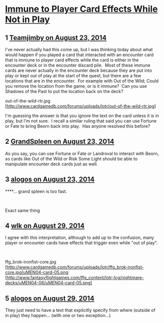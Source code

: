 # [Immune to Player Card Effects While Not in Play](https://community.fantasyflightgames.com/topic/114433-immune-to-player-card-effects-while-not-in-play/)

## 1 [Teamjimby on August 23, 2014](https://community.fantasyflightgames.com/topic/114433-immune-to-player-card-effects-while-not-in-play/?do=findComment&comment=1220131)

I've never actually had this come up, but I was thinking today about what would happen if you played a card that interacted with an encounter card that is immune to player card effects while the card is either in the encounter deck or in the encounter discard pile.  Most of these immune cards are never actually in the encounter deck because they are put into play or kept out of play at the start of the quest, but there are a few locations that are in the encounter.  For example with Out of the Wild; Could you remove the location from the game, or is it immune?  Can you use Shadows of the Past to put the location back on the deck? 

out-of-the-wild-rtr.jpg [http://www.cardgamedb.com/forums/uploads/lotr/out-of-the-wild-rtr.jpg]

I'm guessing the answer is that you ignore the text on the card unless it is in play, but I'm not sure.  I recall a similar ruling that said you can use Fortune or Fate to bring Beorn back into play.  Has anyone resolved this before?

## 2 [GrandSpleen on August 23, 2014](https://community.fantasyflightgames.com/topic/114433-immune-to-player-card-effects-while-not-in-play/?do=findComment&comment=1220185)

As you say, you can use Fortune or Fate or Landroval to interact with Beorn, so cards like Out of the Wild or Risk Some Light should be able to manipulate encounter deck cards just as well.

## 3 [alogos on August 23, 2014](https://community.fantasyflightgames.com/topic/114433-immune-to-player-card-effects-while-not-in-play/?do=findComment&comment=1220186)

****... grand spleen is too fast.

 

Exact same thing

## 4 [wlk on August 29, 2014](https://community.fantasyflightgames.com/topic/114433-immune-to-player-card-effects-while-not-in-play/?do=findComment&comment=1236518)

I agree with this interpretation, although to add up to the confusion, many player or encounter cards have effects that trigger even while "out of play".

 

ffg_brok-ironfist-core.jpg [http://www.cardgamedb.com/forums/uploads/lotr/ffg_brok-ironfist-core.jpg]uMEN04-card-05.png [http://www.fantasyflightgames.com/ffg_content/lotr-lcg/nightmare-decks/uMEN04-06/uMEN04-card-05.png]

## 5 [alogos on August 29, 2014](https://community.fantasyflightgames.com/topic/114433-immune-to-player-card-effects-while-not-in-play/?do=findComment&comment=1236570)

They just need to have a text that explicitly specify from where (outside of in play) they happen... (with one or two exception...)

